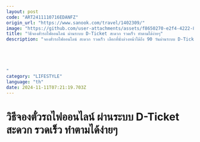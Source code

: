```yaml
---
layout: post
code: "ART2411110716EDANFZ"
origin_url: "https://www.sanook.com/travel/1402309/"
image: "https://github.com/user-attachments/assets/f8650270-e2f4-4222-80dd-97012a13ab9b"
title: "วิธีจองตั๋วรถไฟออนไลน์ ผ่านระบบ D-Ticket สะดวก รวดเร็ว ทำตามได้ง่ายๆ"
description: "จองตั๋วรถไฟออนไลน์ สะดวก รวดเร็ว เลือกที่นั่งล่วงหน้าได้ถึง 90 วันผ่านระบบ D-Ticket พร้อมฟังก์ชัน Waiting List สำรองที่นั่งกรณีที่นั่งเต็ม ชำระเงินง่าย ใช้เดินทางได้ทันที





"
category: "LIFESTYLE"
language: "th"
date: 2024-11-11T07:21:19.703Z
---
```


# วิธีจองตั๋วรถไฟออนไลน์ ผ่านระบบ D-Ticket สะดวก รวดเร็ว ทำตามได้ง่ายๆ
